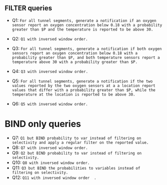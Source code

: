 ## FILTER queries
* Q1: `For all tunnel segments, generate a notification if an oxygen sensor report an oxygen
concentration below 0.18 with a probability greater than $P and the temperature is reported to be above 30.`

* Q2: `Q1 with inversed window order.`

* Q3: `For all tunnel segments, generate a notification if both oxygen sensors report an oxygen
concentration below 0.18 with a probability greater than $P, and both temperature sensors report
a temperature above 30 with a probability greater than $P.`

* Q4: `Q3 with inversed window order.`

* Q5: `For all tunnel segments, generate a notification if the two values reported by the two oxygen sensors at a
a location report values that differ with a probability greater than $P, while the temperature at the location is reported
to be above 30.`

* Q6: `Q5 with inversed window order.`

# BIND only queries
* Q7: `Q1 but BIND probability to var instead of filtering on selectivity and apply a regular
filter on the reported value.`
* Q8: `Q7 with inversed window order.`
* Q9: `Q2 but BIND probability to var instead of filtering on selectivity.`
* Q10: `Q8 with inversed window order.`
* Q11: `Q3 but BIND the probabilities to variables instead of filtering on selectivity.`
* Q12: `Q11 with inversed window order  .`
